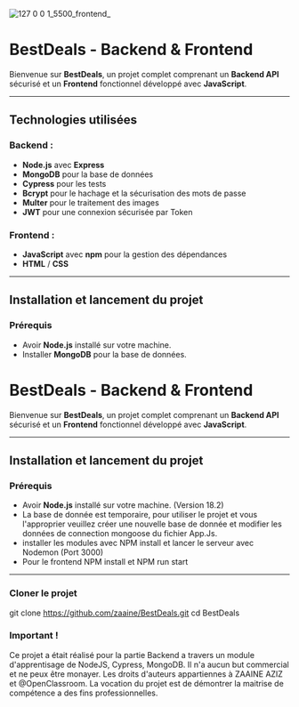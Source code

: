 ![127 0 0 1_5500_frontend_](https://github.com/user-attachments/assets/04586ba1-3b7f-441d-9f7a-ee35d1ac2b57)


# **BestDeals - Backend & Frontend**

Bienvenue sur **BestDeals**, un projet complet comprenant un **Backend API** sécurisé et un **Frontend** fonctionnel développé avec **JavaScript**.

---

## **Technologies utilisées**

### Backend :
- **Node.js** avec **Express**
- **MongoDB** pour la base de données
- **Cypress** pour les tests
- **Bcrypt** pour le hachage et la sécurisation des mots de passe
- **Multer** pour le traitement des images
- **JWT** pour une connexion sécurisée par Token

### Frontend :
- **JavaScript** avec **npm** pour la gestion des dépendances
- **HTML** / **CSS**

---

## **Installation et lancement du projet**

### **Prérequis**
- Avoir **Node.js** installé sur votre machine.
- Installer **MongoDB** pour la base de données.



# **BestDeals - Backend & Frontend**

Bienvenue sur **BestDeals**, un projet complet comprenant un **Backend API** sécurisé et un **Frontend** fonctionnel développé avec **JavaScript**.

---
## **Installation et lancement du projet**

### **Prérequis**
- Avoir **Node.js** installé sur votre machine. (Version 18.2)
- La base de donnée est temporaire, pour utiliser le projet et vous l'approprier veuillez créer une nouvelle base de donnée et modifier les données de connection mongoose du fichier App.Js. 
- installer les modules avec NPM install et lancer le serveur avec Nodemon (Port 3000)
- Pour le frontend NPM install et NPM run start

---

### **Cloner le projet**

git clone https://github.com/zaaine/BestDeals.git
cd BestDeals

### Important ! 

Ce projet a était réalisé pour la partie Backend a travers un module d'apprentisage de NodeJS, Cypress, MongoDB. Il n'a aucun but commercial et ne peux être monayer. 
Les droits d'auteurs appartiennes à ZAAINE AZIZ et @OpenClassroom. La vocation du projet est de démontrer la maitrise de compétence a des fins professionnelles. 

